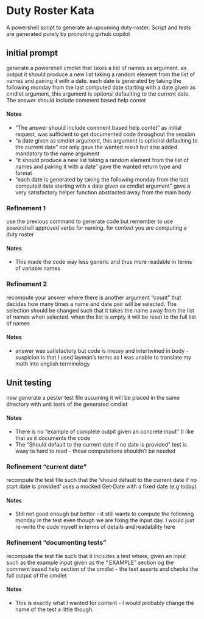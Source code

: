 # Duty Roster Kata

A powershell script to generate an upcoming duty-roster. Script and tests are generated purely by prompting girhub copilot

## initial prompt

generate a powershell cmdlet that takes a list of names as argument. as output it should produce a new list taking a random element from the list of names and pairing it with a date. each date is generated by taking the following monday from the last computed date starting with  a date given as cmdlet argument, this argument is optionsl defaulting to the current date. The answer should include comment based help contet 


#### Notes

- “The answer should include comment based help contet” as initial request, was sufficient to get documented code throughout the session
- “a date given as cmdlet argument, this argument is optionsl defaulting to the current date” not only gave the wanted result but also added mandatory to the name argument
- “it should produce a new list taking a random element from the list of names and pairing it with a date” gave the wanted return type and format
- “each date is generated by taking the following monday from the last computed date starting with  a date given as cmdlet argument” gave a very satisfactory helper function abstracted away from the main body

### Refinement 1

use the previous command to generate code but remember to use powershell approved verbs for naming. for context you are computing a duty roster

#### Notes

- This made the code way less generic and thus more readable in terms of variable names

### Refinement 2

recompute your answer where there is another argument “count” that decides how many  times a name and date pair will be selected. The selection should be changed such that it takes the name away from the list of names when selected. when the list is empty it will be reset to the full list of names

#### Notes

- answer was satisfactory but code is messy and intertwined in body - suspicion is that I used layman’s terms as I was unable to translate my math into english terminology

## Unit testing

now generate a pester test file assuming it will be placed in the same directory with unit tests of the generated cmdlet

#### Notes

- There is no “example of complete outpit given an concrete input” (I like that as it documents the code
- The “Should default to the current date if no date is provided” test is waay to hard to read - those computations shouldn’t be needed

### Refinement “current date”
recompute the test file such that the ‘should default to the current date if no start date is provided’ uses a mocked Get-Date with a fixed date (e.g today)

#### Notes
- Still not good enough but better - it still wants to compute the following monday in the test even though we are fixing the input day. I would just re-write the code myself in terms of details and readability here

### Refinement “documenting tests”

recompute the test file such that it includes a test where, given an input such as the example input given as the “.EXAMPLE” section og the comment based help section of the cmdlet - the test asserts and checks the full output of the cmdlet

#### Notes
- This is exactly what I wanted for content - I would probably change the name of the test a little though.